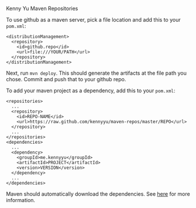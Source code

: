 Kenny Yu
Maven Repositories

To use github as a maven server, pick a file location and add this to your
`pom.xml`:

    <distributionManagement>
      <repository>
        <id>github.repo</id>
        <url>file:///YOUR/PATH</url>
      </repository>
    </distributionManagement>

Next, run `mvn deploy`. This should generate the artifacts at the file path you chose. Commit and push that to your github repo.

To add your maven project as a dependency, add this to your `pom.xml`:

    <repositories>
      ...
      <repository>
        <id>REPO-NAME</id>
        <url>https://raw.github.com/kennyyu/maven-repos/master/REPO</url>
      </repository>
      ...
    </repositories>
    <dependencies>
      ...
      <dependency>
        <groupId>me.kennyyu</groupId>
        <artifactId>PROJECT</artifactId>
        <version>VERSION</version>
      </dependency>
      ...
    </dependencies>

Maven should automatically download the dependencies. See [here](http://blog.marrowboy.co.uk/2011/11/08/how-to-host-a-maven-repo-on-github/) for more information.